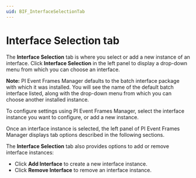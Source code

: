 ```yaml
---
uid: BIF_InterfaceSelectionTab
---
```


# Interface Selection tab

<!-- Static topic. No modifications usually required -->

The **Interface Selection** tab is where you select or add a new instance of an interface. Click **Interface Selection** in the left panel to display a drop-down menu from which you can choose an interface.
    
**Note:** PI Event Frames Manager defaults to the batch interface package with which it was installed. You will see the name of the default batch interface listed, along with the drop-down menu from which you can choose another installed instance.

To configure settings using PI Event Frames Manager, select the interface instance you want to configure, or add a new instance.

Once an interface instance is selected, the left panel of PI Event Frames Manager displays tab options described in the following sections.

The **Interface Selection** tab also provides options to add or remove interface instances:

* Click **Add Interface** to create a new interface instance.
* Click **Remove Interface** to remove an interface instance.
